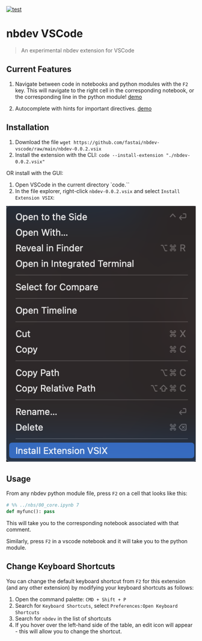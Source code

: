 [![test](https://github.com/fastai/nbdev-vscode/actions/workflows/test.yaml/badge.svg)](https://github.com/fastai/nbdev-vscode/actions/workflows/test.yaml)

# nbdev VSCode

> An experimental nbdev extension for VSCode

## Current Features

1. Navigate between code in notebooks and python modules with the `F2` key.  This will navigate to the right cell in the corresponding notebook, or the corresponding line in the python module! [demo](https://twitter.com/HamelHusain/status/1641460341992304640)

2. Autocomplete with hints for important directives. [demo](https://twitter.com/HamelHusain/status/1642051330402287616?s=20)

## Installation

1. Download the file `wget https://github.com/fastai/nbdev-vscode/raw/main/nbdev-0.0.2.vsix`
2. Install the extension with the CLI: 
   `code --install-extension "./nbdev-0.0.2.vsix"`

OR install with the GUI:
1. Open VSCode in the current directory `code.``
2. In the file explorer, right-click `nbdev-0.0.2.vsix` and select `Install Extension VSIX`:

![](2023-03-20-21-18-26.png)

## Usage

From any nbdev python module file, press `F2` on a cell that looks like this:

```python
# %% ../nbs/00_core.ipynb 7
def myfunc(): pass
```

This will take you to the corresponding notebook associated with that comment.  

Similarly, press `F2` in a vscode notebook and it will take you to the python module.

## Change Keyboard Shortcuts

You can change the default keyboard shortcut from `F2` for this extension (and any other extension) by modifying your keyboard shortcuts as follows:

1. Open the command palette: `CMD + Shift + P`
2. Search for `Keyboard Shortcuts`, select `Preferences:Open Keyboard Shortcuts`
3. Search for `nbdev` in the list of shortcuts
4. If you hover over the left-hand side of the table, an edit icon will appear - this will allow you to change the shortcut.

